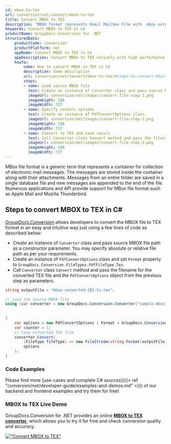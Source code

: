 ```yaml
---
id: mbox-to-tex
url: conversion/net/convert/mbox-to-tex
title: Convert MBOX to TEX
description: "MBOX format represents Email Mailbox File with .mbox extension. Learn how to convert MBOX to TEX file programmatically in C# language using GroupDocs.Conversion for .NET library."
keywords: Convert MBOX to TEX in C#
productName: GroupDocs.Conversion for .NET
structuredData:
    productCode: conversion
    productPlatform: net
    appName: Convert MBOX to TEX in C#
    appDescription: Convert MBOX to TEX natively with high performance using C# language and server side GroupDocs.Conversion for .NET APIs, without the use of any software like Microsoft or Open Office.
    howTo:
        name: How to convert MBOX to TEX in C# 
        description: Some description
        url: conversion/net/convert/mbox-to-tex/#steps-to-convert-mbox-to-tex-in-c
        steps:
        - name: Load source MBOX file 
          text: Create an instance of Converter class and pass source MBOX file path as a constructor parameter. You may specify absolute or relative file path as per your requirements. 
          imageUrl: conversion/net/images/convert-file-step-1.png
          imageHeight: 196
          imageWidth: 737
        - name: Specify convert options 
          text: Create an instance of PdfConvertOptions class.
          imageUrl: conversion/net/images/convert-file-step-2.png
          imageHeight: 196
          imageWidth: 737
        - name: Convert to TEX and save result 
          text: Call Converter class Convert method and pass the filename for the converted HTML file and the PdfConvertOptions object from the previous step as parameters.
          imageUrl: conversion/net/images/convert-file-step-3.png
          imageHeight: 196
          imageWidth: 737
---
```


MBox file format is a generic term that represents a container for collection of electronic mail messages. The messages are stored inside the container along with their attachments. Messages from an entire folder are saved in a single database file and new messages are appended to the end of the file. Numerous applications and API provide support for MBox file format such as Apple Mail and Mozilla Thunderbird.

## Steps to convert MBOX to TEX in C#

[GroupDocs.Conversion](https://products.groupdocs.com/conversion/net) allows developers to convert the MBOX file to TEX format in an easy and intuitive way just using a few lines of code as described below:

* Create an instance of `Converter` class and pass source MBOX file path as a constructor parameter. You may specify absolute or relative file path as per your requirements. 
* Create an instance of `PdfConvertOptions` class and set `Format` property to `GroupDocs.Conversion.FileTypes.PdfFileType.Tex`.
* Call `Converter` class `Convert` method and pass the filename for the converted TEX file and the `PdfConvertOptions` object from the previous step as parameters.

```csharp
string outputFile = "mbox-converted-{0}-to.tex";

// Load the source MBOX file
using (var converter = new GroupDocs.Conversion.Converter("sample.mbox", fileType => fileType == EmailFileType.Mbox
                                                                                                            ? new MboxLoadOptions()
                                                                                                            : null))
{
    var options = new PdfConvertOptions { Format = GroupDocs.Conversion.FileTypes.PdfFileType.Tex };
	var counter = 1;
    // Save converted TEX file
    converter.Convert(
		(FileType fileType) => new FileStream(string.Format(outputFile, counter++), FileMode.Create),
        options
    );            
}
```

### Code Examples

Please find more [use-cases and complete C# sources]({{< ref "conversion/net/developer-guide/examples-and-demos.md" >}}) of our backend and frontend examples and try them for free!

### MBOX to TEX Live Demo

GroupDocs.Conversion for .NET provides an online [**MBOX to TEX converter**](https://products.groupdocs.app/conversion/mbox-to-tex), which allows you to try it for free and check conversion quality and accuracy.

[!["Convert MBOX to TEX"](conversion/net/images/convert-to-tex/convert-mbox-to-tex.png)](https://products.groupdocs.app/conversion/mbox-to-tex)